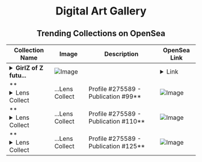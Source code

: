 <div align="center">

# Digital Art Gallery

## Trending Collections on OpenSea

| Collection Name                       | Image                                                                                     | Description                       | OpenSea Link                                                                                          |
|---------------------------------------|-------------------------------------------------------------------------------------------|-----------------------------------|--------------------------------------------------------------------------------------------------------|
| **<details><summary>GirlZ of Z futu...</summary>GirlZ of Z future</details>** | ![Image](https://i.seadn.io/s/raw/files/15f1a3108a0a1413e468c051ddb58e54.jpg?w=500&auto=format?w=200&auto=format) |  | <details><summary>Link</summary>[GirlZ of Z future](https://opensea.io/collection/girlz-of-z-future)</details> |
| **<details><summary>Lens Collect | ...</summary>Lens Collect | Profile #275589 - Publication #99</details>** | ![Image](https://i.seadn.io/s/raw/files/fb70ede3a3cad7e6fed897e5faffc78e.jpg?w=500&auto=format?w=200&auto=format) |  | <details><summary>Link</summary>[Lens Collect | Profile #275589 - Publication #99](https://opensea.io/collection/lens-collect-profile-275589-publication-99)</details> |
| **<details><summary>Lens Collect | ...</summary>Lens Collect | Profile #275589 - Publication #110</details>** | ![Image](https://i.seadn.io/s/raw/files/cf0cdeaf3bdca9e0c0ccc7e81d46321d.jpg?w=500&auto=format?w=200&auto=format) |  | <details><summary>Link</summary>[Lens Collect | Profile #275589 - Publication #110](https://opensea.io/collection/lens-collect-profile-275589-publication-110)</details> |
| **<details><summary>Lens Collect | ...</summary>Lens Collect | Profile #275589 - Publication #125</details>** | ![Image](https://i.seadn.io/s/raw/files/aa72c8495ed91fb29cceec918ffb00da.jpg?w=500&auto=format?w=200&auto=format) |  | <details><summary>Link</summary>[Lens Collect | Profile #275589 - Publication #125](https://opensea.io/collection/lens-collect-profile-275589-publication-125)</details> |

</div>